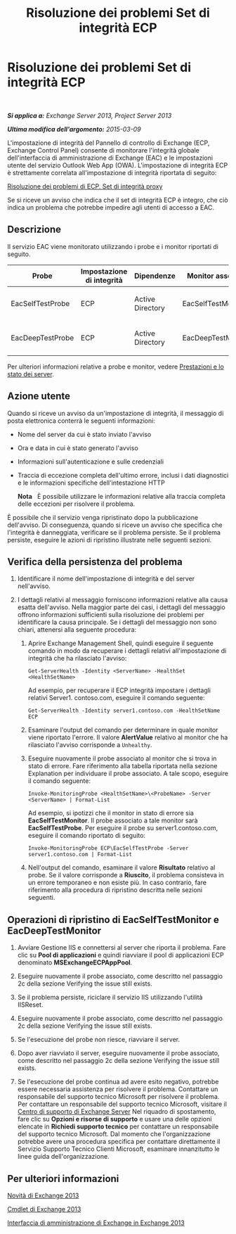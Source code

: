 ﻿---
title: Risoluzione dei problemi Set di integrità ECP
TOCTitle: Risoluzione dei problemi Set di integrità ECP
ms:assetid: 0a1cfcd5-585c-4a0a-9d3c-28dc49e16a6c
ms:mtpsurl: https://technet.microsoft.com/it-it/library/ms.exch.scom.ecp(v=EXCHG.150)
ms:contentKeyID: 53275530
ms.date: 03/07/2017
mtps_version: v=EXCHG.150
ms.translationtype: MT
---

# Risoluzione dei problemi Set di integrità ECP

 

_**Si applica a:** Exchange Server 2013, Project Server 2013_

_**Ultima modifica dell'argomento:** 2015-03-09_

L'impostazione di integrità del Pannello di controllo di Exchange (ECP, Exchange Control Panel) consente di monitorare l'integrità globale dell'interfaccia di amministrazione di Exchange (EAC) e le impostazioni utente del servizio Outlook Web App (OWA). L'impostazione di integrità ECP è strettamente correlata all'impostazione di integrità riportata di seguito:

[Risoluzione dei problemi di ECP. Set di integrità proxy](troubleshooting-ecp-proxy-health-set.md)

Se si riceve un avviso che indica che il set di integrità ECP è integro, che ciò indica un problema che potrebbe impedire agli utenti di accesso a EAC.

## Descrizione

Il servizio EAC viene monitorato utilizzando i probe e i monitor riportati di seguito.


<table>
<colgroup>
<col style="width: 25%" />
<col style="width: 25%" />
<col style="width: 25%" />
<col style="width: 25%" />
</colgroup>
<thead>
<tr class="header">
<th>Probe</th>
<th>Impostazione di integrità</th>
<th>Dipendenze</th>
<th>Monitor associati</th>
</tr>
</thead>
<tbody>
<tr class="odd">
<td><p>EacSelfTestProbe</p></td>
<td><p>ECP</p></td>
<td><p>Active Directory</p></td>
<td><p>EacSelfTestMonitor</p></td>
</tr>
<tr class="even">
<td><p>EacDeepTestProbe</p></td>
<td><p>ECP</p></td>
<td><p>Active Directory</p></td>
<td><p>EacDeepTestMonitor</p></td>
</tr>
</tbody>
</table>


Per ulteriori informazioni relative a probe e monitor, vedere [Prestazioni e lo stato dei server](https://technet.microsoft.com/it-it/library/jj150551\(v=exchg.150\)).

## Azione utente

Quando si riceve un avviso da un'impostazione di integrità, il messaggio di posta elettronica conterrà le seguenti informazioni:

  - Nome del server da cui è stato inviato l'avviso

  - Ora e data in cui è stato generato l'avviso

  - Informazioni sull'autenticazione e sulle credenziali

  - Traccia di eccezione completa dell'ultimo errore, inclusi i dati diagnostici e le informazioni specifiche dell'intestazione HTTP
    
    **Nota**   È possibile utilizzare le informazioni relative alla traccia completa delle eccezioni per risolvere il problema.

È possibile che il servizio venga ripristinato dopo la pubblicazione dell'avviso. Di conseguenza, quando si riceve un avviso che specifica che l'integrità è danneggiata, verificare se il problema persiste. Se il problema persiste, eseguire le azioni di ripristino illustrate nelle seguenti sezioni.

## Verifica della persistenza del problema

1.  Identificare il nome dell'impostazione di integrità e del server nell'avviso.

2.  I dettagli relativi al messaggio forniscono informazioni relative alla causa esatta dell'avviso. Nella maggior parte dei casi, i dettagli del messaggio offrono informazioni sufficienti sulla risoluzione dei problemi per identificare la causa principale. Se i dettagli del messaggio non sono chiari, attenersi alla seguente procedura:
    
    1.  Aprire Exchange Management Shell, quindi eseguire il seguente comando in modo da recuperare i dettagli relativi all'impostazione di integrità che ha rilasciato l'avviso:
        
            Get-ServerHealth -Identity <ServerName> -HealthSet <HealthSetName>
        
        Ad esempio, per recuperare il ECP integrità impostare i dettagli relativi Server1. contoso.com, eseguire il comando seguente:
        
            Get-ServerHealth -Identity server1.contoso.com -HealthSetName ECP
    
    2.  Esaminare l'output del comando per determinare in quale monitor viene riportato l'errore. Il valore **AlertValue** relativo al monitor che ha rilasciato l'avviso corrisponde a `Unhealthy`.
    
    3.  Eseguire nuovamente il probe associato al monitor che si trova in stato di errore. Fare riferimento alla tabella riportata nella sezione Explanation per individuare il probe associato. A tale scopo, eseguire il comando seguente:
        
            Invoke-MonitoringProbe <HealthSetName>\<ProbeName> -Server <ServerName> | Format-List
        
        Ad esempio, si ipotizzi che il monitor in stato di errore sia **EacSelfTestMonitor**. Il probe associato a tale monitor sarà **EacSelfTestProbe**. Per eseguire il probe su server1.contoso.com, eseguire il comando riportato di seguito:
        
            Invoke-MonitoringProbe ECP\EacSelfTestProbe -Server server1.contoso.com | Format-List
    
    4.  Nell'output del comando, esaminare il valore **Risultato** relativo al probe. Se il valore corrisponde a **Riuscito**, il problema consisteva in un errore temporaneo e non esiste più. In caso contrario, fare riferimento alla procedura di ripristino descritta nelle sezioni seguenti.

## Operazioni di ripristino di EacSelfTestMonitor e EacDeepTestMonitor

1.  Avviare Gestione IIS e connettersi al server che riporta il problema. Fare clic su **Pool di applicazioni** e quindi riavviare il pool di applicazioni ECP denominato **MSExchangeECPAppPool**.

2.  Eseguire nuovamente il probe associato, come descritto nel passaggio 2c della sezione Verifying the issue still exists.

3.  Se il problema persiste, riciclare il servizio IIS utilizzando l'utilità IISReset.

4.  Eseguire nuovamente il probe associato, come descritto nel passaggio 2c della sezione Verifying the issue still exists.

5.  Se l'esecuzione del probe non riesce, riavviare il server.

6.  Dopo aver riavviato il server, eseguire nuovamente il probe associato, come descritto nel passaggio 2c della sezione Verifying the issue still exists.

7.  Se l'esecuzione del probe continua ad avere esito negativo, potrebbe essere necessaria assistenza per risolvere il problema. Contattare un responsabile del supporto tecnico Microsoft per risolvere il problema. Per contattare un responsabile del supporto tecnico Microsoft, visitare il [Centro di supporto di Exchange Server](https://go.microsoft.com/fwlink/p/?linkid=180809) Nel riquadro di spostamento, fare clic su **Opzioni e risorse di supporto** e usare una delle opzioni elencate in **Richiedi supporto tecnico** per contattare un responsabile del supporto tecnico Microsoft. Dal momento che l'organizzazione potrebbe avere una procedura specifica per contattare direttamente il Servizio Supporto Tecnico Clienti Microsoft, esaminare innanzitutto le linee guida dell'organizzazione.

## Per ulteriori informazioni

[Novità di Exchange 2013](https://technet.microsoft.com/it-it/library/jj150540\(v=exchg.150\))

[Cmdlet di Exchange 2013](https://technet.microsoft.com/it-it/library/bb124413\(v=exchg.150\))

[Interfaccia di amministrazione di Exchange in Exchange 2013](https://technet.microsoft.com/it-it/library/jj150562\(v=exchg.150\))

